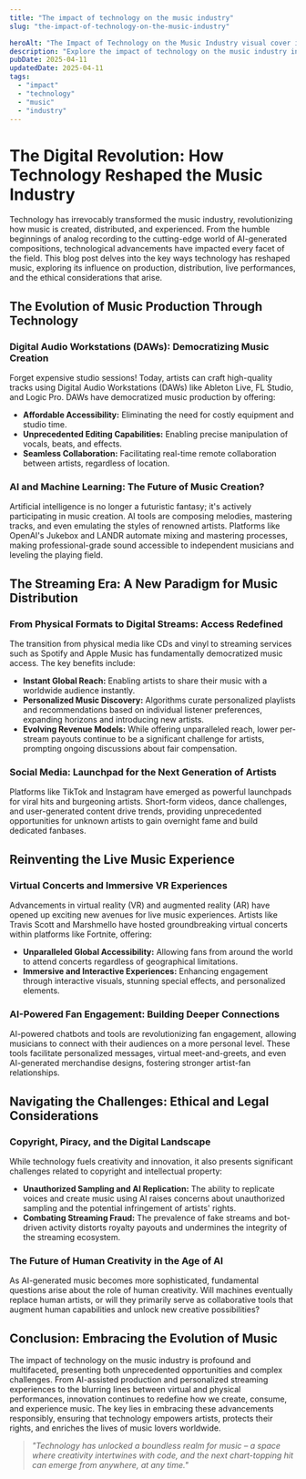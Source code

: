 ```yaml
---
title: "The impact of technology on the music industry"
slug: "the-impact-of-technology-on-the-music-industry"

heroAlt: "The Impact of Technology on the Music Industry visual cover image"
description: "Explore the impact of technology on the music industry in this detailed guide, offering insights, strategies, and practical tips to enhance your understanding and application of the topic."
pubDate: 2025-04-11
updatedDate: 2025-04-11
tags:
  - "impact"
  - "technology"
  - "music"
  - "industry"
---
```


# The Digital Revolution: How Technology Reshaped the Music Industry

Technology has irrevocably transformed the music industry, revolutionizing how music is created, distributed, and experienced. From the humble beginnings of analog recording to the cutting-edge world of AI-generated compositions, technological advancements have impacted every facet of the field. This blog post delves into the key ways technology has reshaped music, exploring its influence on production, distribution, live performances, and the ethical considerations that arise.

## The Evolution of Music Production Through Technology

### Digital Audio Workstations (DAWs): Democratizing Music Creation

Forget expensive studio sessions! Today, artists can craft high-quality tracks using Digital Audio Workstations (DAWs) like Ableton Live, FL Studio, and Logic Pro. DAWs have democratized music production by offering:

- **Affordable Accessibility:** Eliminating the need for costly equipment and studio time.
- **Unprecedented Editing Capabilities:** Enabling precise manipulation of vocals, beats, and effects.
- **Seamless Collaboration:** Facilitating real-time remote collaboration between artists, regardless of location.

### AI and Machine Learning: The Future of Music Creation?

Artificial intelligence is no longer a futuristic fantasy; it's actively participating in music creation. AI tools are composing melodies, mastering tracks, and even emulating the styles of renowned artists. Platforms like OpenAI's Jukebox and LANDR automate mixing and mastering processes, making professional-grade sound accessible to independent musicians and leveling the playing field.

## The Streaming Era: A New Paradigm for Music Distribution

### From Physical Formats to Digital Streams: Access Redefined

The transition from physical media like CDs and vinyl to streaming services such as Spotify and Apple Music has fundamentally democratized music access. The key benefits include:

- **Instant Global Reach:** Enabling artists to share their music with a worldwide audience instantly.
- **Personalized Music Discovery:** Algorithms curate personalized playlists and recommendations based on individual listener preferences, expanding horizons and introducing new artists.
- **Evolving Revenue Models:** While offering unparalleled reach, lower per-stream payouts continue to be a significant challenge for artists, prompting ongoing discussions about fair compensation.

### Social Media: Launchpad for the Next Generation of Artists

Platforms like TikTok and Instagram have emerged as powerful launchpads for viral hits and burgeoning artists. Short-form videos, dance challenges, and user-generated content drive trends, providing unprecedented opportunities for unknown artists to gain overnight fame and build dedicated fanbases.

## Reinventing the Live Music Experience

### Virtual Concerts and Immersive VR Experiences

Advancements in virtual reality (VR) and augmented reality (AR) have opened up exciting new avenues for live music experiences. Artists like Travis Scott and Marshmello have hosted groundbreaking virtual concerts within platforms like Fortnite, offering:

- **Unparalleled Global Accessibility:** Allowing fans from around the world to attend concerts regardless of geographical limitations.
- **Immersive and Interactive Experiences:** Enhancing engagement through interactive visuals, stunning special effects, and personalized elements.

### AI-Powered Fan Engagement: Building Deeper Connections

AI-powered chatbots and tools are revolutionizing fan engagement, allowing musicians to connect with their audiences on a more personal level. These tools facilitate personalized messages, virtual meet-and-greets, and even AI-generated merchandise designs, fostering stronger artist-fan relationships.

## Navigating the Challenges: Ethical and Legal Considerations

### Copyright, Piracy, and the Digital Landscape

While technology fuels creativity and innovation, it also presents significant challenges related to copyright and intellectual property:

- **Unauthorized Sampling and AI Replication:** The ability to replicate voices and create music using AI raises concerns about unauthorized sampling and the potential infringement of artists' rights.
- **Combating Streaming Fraud:** The prevalence of fake streams and bot-driven activity distorts royalty payouts and undermines the integrity of the streaming ecosystem.

### The Future of Human Creativity in the Age of AI

As AI-generated music becomes more sophisticated, fundamental questions arise about the role of human creativity. Will machines eventually replace human artists, or will they primarily serve as collaborative tools that augment human capabilities and unlock new creative possibilities?

## Conclusion: Embracing the Evolution of Music

The impact of technology on the music industry is profound and multifaceted, presenting both unprecedented opportunities and complex challenges. From AI-assisted production and personalized streaming experiences to the blurring lines between virtual and physical performances, innovation continues to redefine how we create, consume, and experience music. The key lies in embracing these advancements responsibly, ensuring that technology empowers artists, protects their rights, and enriches the lives of music lovers worldwide.

> _"Technology has unlocked a boundless realm for music – a space where creativity intertwines with code, and the next chart-topping hit can emerge from anywhere, at any time."_
